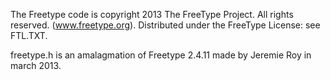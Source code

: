The Freetype code is copyright 2013 The FreeType Project.
All rights reserved. (www.freetype.org).
Distributed under the FreeType License: see FTL.TXT.

freetype.h is an amalagmation of Freetype 2.4.11 made by Jeremie Roy in march 2013.